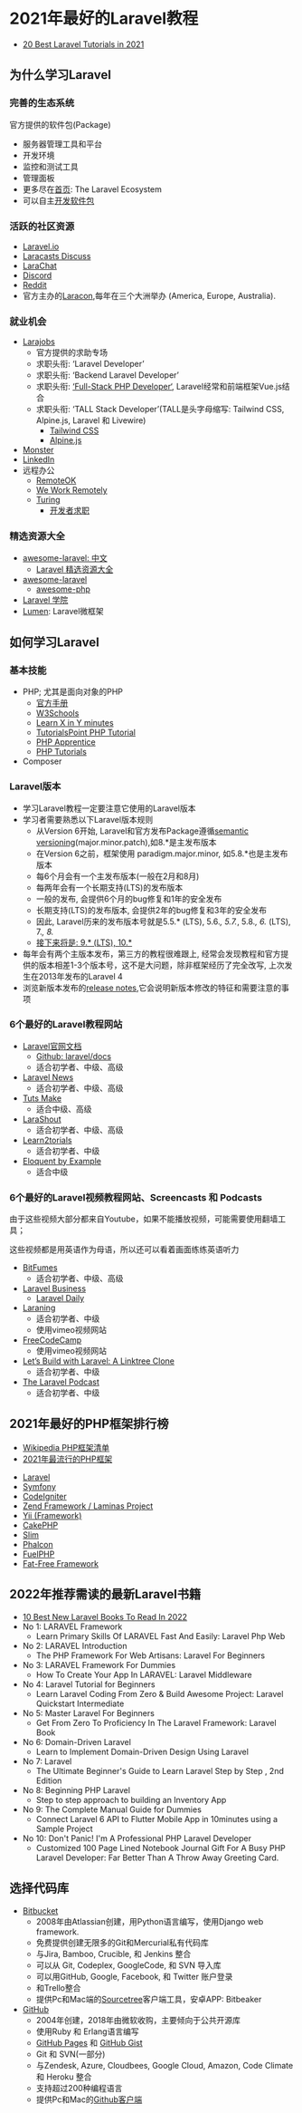 # 2021年最好的Laravel教程

- [20 Best Laravel Tutorials in 2021](https://kinsta.com/blog/laravel-tutorial/) 

## 为什么学习Laravel

### 完善的生态系统

官方提供的软件包(Package)

- 服务器管理工具和平台
- 开发环境
- 监控和测试工具
- 管理面板
- 更多尽在[首页](https://laravel.com/): The Laravel Ecosystem
- 可以自主[开发软件包](https://laravel.com/docs/8.x/packages)

### 活跃的社区资源

- [Laravel.io](https://laravel.io/)
- [Laracasts Discuss](https://laracasts.com/discuss)
- [LaraChat](https://larachat.co/)
- [Discord](https://discord.com/invite/KxwQuKb)
- [Reddit](https://www.reddit.com/r/laravel/)
- 官方主办的[Laracon](https://laracon.net/),每年在三个大洲举办 (America, Europe, Australia).

### 就业机会

- [Larajobs](https://larajobs.com/)
  - 官方提供的求助专场 
  - 求职头衔: ‘Laravel Developer’
  - 求职头衔: ‘Backend Laravel Developer’
  - 求职头衔: [‘Full-Stack PHP Developer‘](https://kinsta.com/blog/php-developer-salary/), Laravel经常和前端框架Vue.js结合
  - 求职头衔: ‘TALL Stack Developer’(TALL是头字母缩写: Tailwind CSS, Alpine.js, Laravel 和 Livewire) 
    - [Tailwind CSS](https://tailwindcss.com/)
    - [Alpine.js](https://alpinejs.dev/)
- [Monster](https://www.monster.com/)
- [LinkedIn](https://www.linkedin.cn/)
- 远程办公
  - [RemoteOK](https://remoteok.io/remote-laravel-jobs)
  - [We Work Remotely](https://weworkremotely.com/remote-jobs/search?utf8=%E2%9C%93&term=laravel)
  - [Turing](https://turing.com)
    - [开发者求职](https://developers.turing.com/)

### 精选资源大全

- [awesome-laravel: 中文](https://github.com/nonfu/awesome-laravel)
  - [Laravel 精选资源大全](https://laravelacademy.org/post/153.html)
- [awesome-laravel](https://github.com/chiraggude/awesome-laravel)
  - [awesome-php](https://github.com/ziadoz/awesome-php)
- [Laravel 学院](https://laravelacademy.org/)
- [Lumen](https://lumen.laravel.com/): Laravel微框架

## 如何学习Laravel

### 基本技能

- PHP; 尤其是面向对象的PHP
  - [官方手册](https://www.php.net/)
  - [W3Schools](https://www.w3schools.com/php/)
  - [Learn X in Y minutes](https://learnxinyminutes.com/docs/php/)
  - [TutorialsPoint PHP Tutorial](https://www.tutorialspoint.com/php/index.htm)
  - [PHP Apprentice](https://phpapprentice.com/)
  - [PHP Tutorials](https://www.geeksforgeeks.org/php-tutorials/)
- Composer

### Laravel版本

- 学习Laravel教程一定要注意它使用的Laravel版本
- 学习者需要熟悉以下Laravel版本规则
  - 从Version 6开始, Laravel和官方发布Package遵循[semantic versioning](https://laravel.com/docs/8.x/releases#versioning-scheme)(major.minor.patch),如8.*是主发布版本
  - 在Version 6之前，框架使用 paradigm.major.minor, 如5.8.*也是主发布版本
  - 每6个月会有一个主发布版本(一般在2月和8月)
  - 每两年会有一个长期支持(LTS)的发布版本
  - 一般的发布, 会提供6个月的bug修复和1年的安全发布
  - 长期支持(LTS)的发布版本, 会提供2年的bug修复和3年的安全发布
  - 因此, Laravel历来的发布版本号就是5.5.* (LTS), 5.6.*, 5.7.*, 5.8.*, 6.* (LTS), 7.*, 8.*
  - [接下来将是: 9.* (LTS), 10.*](https://laravel.com/docs/8.x/releases#support-policy)
- 每年会有两个主版本发布，第三方的教程很难跟上, 经常会发现教程和官方提供的版本相差1-3个版本号，这不是大问题，除非框架经历了完全改写, 上次发生在2013年发布的Laravel 4
- 浏览新版本发布的[release notes](https://laravel.com/docs/8.x/releases),它会说明新版本修改的特征和需要注意的事项

### 6个最好的Laravel教程网站

- [Laravel官网文档](https://laravel.com/docs/)
  - [Github: laravel/docs](https://github.com/laravel/docs)
  - 适合初学者、中级、高级
- [Laravel News](https://laravel-news.com/)
  - 适合初学者、中级、高级
- [Tuts Make](https://www.tutsmake.com/category/laravel-tutorial/)
  - 适合中级、高级
- [LaraShout](https://www.larashout.com/)
  - 适合初学者、中级、高级
- [Learn2torials](https://learn2torials.com/category/laravel)
  - 适合初学者、中级
- [Eloquent by Example](https://eloquentbyexample.com/)
  - 适合中级

### 6个最好的Laravel视频教程网站、Screencasts 和 Podcasts

由于这些视频大部分都来自Youtube，如果不能播放视频，可能需要使用翻墙工具；

这些视频都是用英语作为母语，所以还可以看着画面练练英语听力

- [BitFumes](https://bitfumes.com/courses/laravel)
  - 适合初学者、中级、高级
- [Laravel Business](https://www.youtube.com/channel/UCTuplgOBi6tJIlesIboymGA/featured)
  - [Laravel Daily](https://laraveldaily.teachable.com/)
- [Laraning](https://www.laraning.com/)
  - 适合初学者、中级
  - 使用vimeo视频网站
- [FreeCodeCamp](https://www.youtube.com/watch?v=ImtZ5yENzgE) 
  - 使用vimeo视频网站
- [Let’s Build with Laravel: A Linktree Clone](https://www.youtube.com/watch?v=30qk04BG9G4)
  - 适合初学者、中级
- [The Laravel Podcast](https://laravelpodcast.com/)
  - 适合初学者、中级


## 2021年最好的PHP框架排行榜

* [Wikipedia PHP框架清单](https://en.wikipedia.org/wiki/Category:PHP_frameworks)
* [2021年最流行的PHP框架](https://kinsta.com/blog/php-frameworks/)

- [Laravel](https://laravel.com)
- [Symfony](https://symfony.com/)
- [CodeIgniter](https://codeigniter.com/)
- [Zend Framework / Laminas Project](https://getlaminas.org/)
- [Yii (Framework)](https://www.yiiframework.com/)
- [CakePHP](https://cakephp.org/)
- [Slim](http://www.slimframework.com/)
- [Phalcon](https://phalcon.io)
- [FuelPHP](https://fuelphp.com/)
- [Fat-Free Framework](https://fatfreeframework.com/)

## 2022年推荐需读的最新Laravel书籍

- [10 Best New Laravel Books To Read In 2022](https://bookauthority.org/books/new-laravel-books)
- No 1: LARAVEL Framework
  - Learn Primary Skills Of LARAVEL Fast And Easily: Laravel Php Web
- No 2: LARAVEL Introduction
  - The PHP Framework For Web Artisans: Laravel For Beginners
- No 3: LARAVEL Framework For Dummies
  - How To Create Your App In LARAVEL: Laravel Middleware 
- No 4: Laravel Tutorial for Beginners
  - Learn Laravel Coding From Zero & Build Awesome Project: Laravel Quickstart Intermediate 
- No 5: Master Laravel For Beginners
  - Get From Zero To Proficiency In The Laravel Framework: Laravel Book 
- No 6: Domain-Driven Laravel
  - Learn to Implement Domain-Driven Design Using Laravel
- No 7: Laravel
  - The Ultimate Beginner's Guide to Learn Laravel Step by Step , 2nd Edition
- No 8: Beginning PHP Laravel
  - Step to step approach to building an Inventory App
- No 9: The Complete Manual Guide for Dummies
  - Connect Laravel 6 API to Flutter Mobile App in 10minutes using a Sample Project
- No 10: Don't Panic! I'm A Professional PHP Laravel Developer
  - Customized 100 Page Lined Notebook Journal Gift For A Busy PHP Laravel Developer: Far Better Than A Throw Away Greeting Card.

## 选择代码库

- [Bitbucket](https://bitbucket.org/product/)
  - 2008年由Atlassian创建，用Python语言编写，使用Django web framework.
  - 免费提供创建无限多的Git和Mercurial私有代码库
  - 与Jira, Bamboo, Crucible, 和 Jenkins 整合
  - 可以从 Git, Codeplex, GoogleCode, 和 SVN 导入库
  - 可以用GitHub, Google, Facebook, 和 Twitter 账户登录
  - 和Trello整合
  - 提供Pc和Mac端的[Sourcetree](https://www.sourcetreeapp.com/)客户端工具，安卓APP: Bitbeaker
- [GitHub](https://github.com/)
  - 2004年创建，2018年由微软收购，主要倾向于公共开源库
  - 使用Ruby 和 Erlang语言编写
  - [GitHub Pages](https://pages.github.com/) 和 [GitHub Gist](https://gist.github.com/discover)
  - Git 和 SVN(一部分)
  - 与Zendesk, Azure, Cloudbees, Google Cloud, Amazon, Code Climate 和 Heroku 整合
  - 支持超过200种编程语言
  - 提供Pc和Mac的[Github客户端](https://desktop.github.com/)